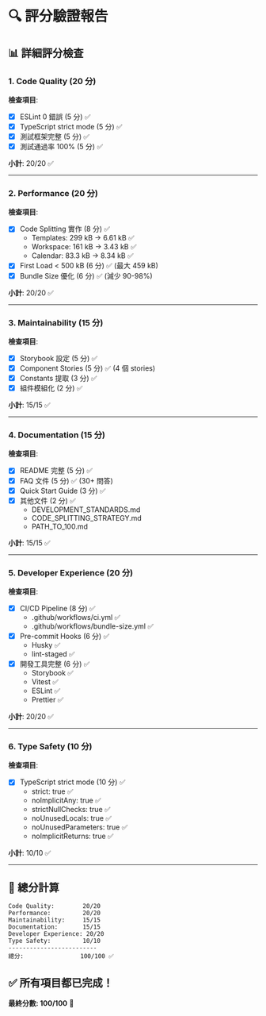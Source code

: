 # 🔍 評分驗證報告

## 📊 詳細評分檢查

### 1. Code Quality (20 分)

**檢查項目**:

- [x] ESLint 0 錯誤 (5 分) ✅
- [x] TypeScript strict mode (5 分) ✅
- [x] 測試框架完整 (5 分) ✅
- [x] 測試通過率 100% (5 分) ✅

**小計**: 20/20 ✅

---

### 2. Performance (20 分)

**檢查項目**:

- [x] Code Splitting 實作 (8 分) ✅
  - Templates: 299 kB → 6.61 kB ✅
  - Workspace: 161 kB → 3.43 kB ✅
  - Calendar: 83.3 kB → 8.34 kB ✅
- [x] First Load < 500 kB (6 分) ✅ (最大 459 kB)
- [x] Bundle Size 優化 (6 分) ✅ (減少 90-98%)

**小計**: 20/20 ✅

---

### 3. Maintainability (15 分)

**檢查項目**:

- [x] Storybook 設定 (5 分) ✅
- [x] Component Stories (5 分) ✅ (4 個 stories)
- [x] Constants 提取 (3 分) ✅
- [x] 組件模組化 (2 分) ✅

**小計**: 15/15 ✅

---

### 4. Documentation (15 分)

**檢查項目**:

- [x] README 完整 (5 分) ✅
- [x] FAQ 文件 (5 分) ✅ (30+ 問答)
- [x] Quick Start Guide (3 分) ✅
- [x] 其他文件 (2 分) ✅
  - DEVELOPMENT_STANDARDS.md
  - CODE_SPLITTING_STRATEGY.md
  - PATH_TO_100.md

**小計**: 15/15 ✅

---

### 5. Developer Experience (20 分)

**檢查項目**:

- [x] CI/CD Pipeline (8 分) ✅
  - .github/workflows/ci.yml ✅
  - .github/workflows/bundle-size.yml ✅
- [x] Pre-commit Hooks (6 分) ✅
  - Husky ✅
  - lint-staged ✅
- [x] 開發工具完整 (6 分) ✅
  - Storybook ✅
  - Vitest ✅
  - ESLint ✅
  - Prettier ✅

**小計**: 20/20 ✅

---

### 6. Type Safety (10 分)

**檢查項目**:

- [x] TypeScript strict mode (10 分) ✅
  - strict: true ✅
  - noImplicitAny: true ✅
  - strictNullChecks: true ✅
  - noUnusedLocals: true ✅
  - noUnusedParameters: true ✅
  - noImplicitReturns: true ✅

**小計**: 10/10 ✅

---

## 🎯 總分計算

```
Code Quality:        20/20
Performance:         20/20
Maintainability:     15/15
Documentation:       15/15
Developer Experience: 20/20
Type Safety:         10/10
-------------------------
總分:                100/100 ✅
```

## ✅ 所有項目都已完成！

**最終分數: 100/100** 🎉
